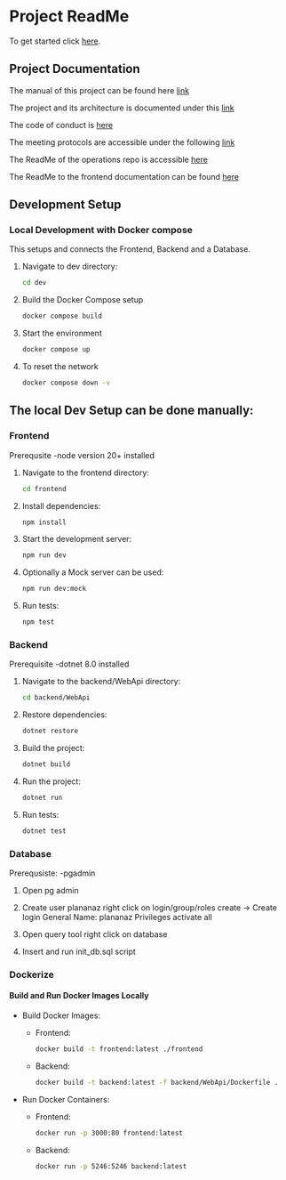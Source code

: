 # Project ReadMe

To get started click [here](https://plananaz.pm4.init-lab.ch/).

## Project Documentation

The manual of this project can be found here [link](docs/plananaz_manual/plananaz_manual.md)

The project and its architecture is documented under this [link](docs/architecture/architecture.md)

The code of conduct is [here](docs/CODE_OF_CONDUCT.md)

The meeting protocols are accessible under the following [link](https://zhaw.sharepoint.com/sites/PM4Nametobedefined/Freigegebene%20Dokumente/General/eisonenotelanget/)

The ReadMe of the operations repo is accessible [here](https://github.com/efficient-and-fun/operation/blob/main/README.md)

The ReadMe to the frontend documentation can be found [here](frontend/README.md)

## Development Setup

### Local Development with Docker compose
This setups and connects the Frontend, Backend and a Database.

1. Navigate to dev directory:
    ```bash
    cd dev
    ```

2. Build the Docker Compose setup
    ```bash
    docker compose build
    ```
3. Start the environment
    ```bash
    docker compose up
    ```
4. To reset the network
    ```bash
    docker compose down -v
    ```

## The local Dev Setup can be done manually:

### Frontend
Prerequsite
    -node version 20+ installed

1. Navigate to the frontend directory:
    ```bash
    cd frontend
    ```

2. Install dependencies:
    ```bash
    npm install
    ```

3. Start the development server:
    ```bash
    npm run dev
    ```
4. Optionally a Mock server can be used:
    ```bash
    npm run dev:mock
    ```

5. Run tests:
    ```bash
    npm test
    ```

### Backend
Prerequisite
    -dotnet 8.0 installed

1. Navigate to the backend/WebApi directory:
    ```bash
    cd backend/WebApi
    ```

2. Restore dependencies:
    ```bash
    dotnet restore 
    ```

3. Build the project:
    ```bash
    dotnet build
    ```

4. Run the project:
    ```bash
    dotnet run
    ```
5. Run tests:
    ```bash
    dotnet test
    ```
### Database
Prerequsiste:
    -pgadmin
1.  Open pg admin

2.  Create user plananaz
        right click on login/group/roles
        create -> Create login
        General
        Name: plananaz
        Privileges
        activate all

3.  Open query tool
        right click on database

4.  Insert and run init_db.sql script




### Dockerize

#### Build and Run Docker Images Locally

- Build Docker Images:
    - Frontend:
        ```bash
        docker build -t frontend:latest ./frontend
        ```
    - Backend:
        ```bash
        docker build -t backend:latest -f backend/WebApi/Dockerfile .
        ```

- Run Docker Containers:
    - Frontend:
        ```bash
        docker run -p 3000:80 frontend:latest
        ```
    - Backend:
        ```bash
        docker run -p 5246:5246 backend:latest
        ```
